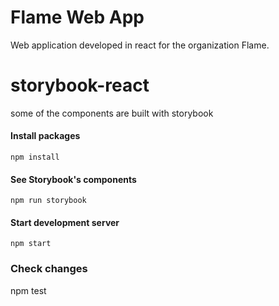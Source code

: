 # Flame Web App

Web application developed in react for the organization Flame.

# storybook-react
some of the components are built with storybook

#### Install packages

	npm install

#### See Storybook's components

	npm run storybook

#### Start development server

	npm start

### Check changes

  npm test
